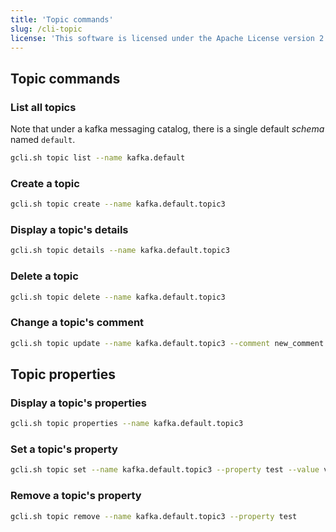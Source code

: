 ```yaml
---
title: 'Topic commands'
slug: /cli-topic
license: 'This software is licensed under the Apache License version 2.'
---
```


## Topic commands 

### List all topics

Note that under a kafka messaging catalog, there is a single default *schema* named `default`.

```bash
gcli.sh topic list --name kafka.default
```

### Create a topic

```bash
gcli.sh topic create --name kafka.default.topic3
```

### Display a topic's details

```bash
gcli.sh topic details --name kafka.default.topic3
```

### Delete a topic

```bash
gcli.sh topic delete --name kafka.default.topic3
```

### Change a topic's comment

```bash
gcli.sh topic update --name kafka.default.topic3 --comment new_comment
```

## Topic properties

### Display a topic's properties

```bash
gcli.sh topic properties --name kafka.default.topic3
```

### Set a topic's property

```bash
gcli.sh topic set --name kafka.default.topic3 --property test --value value
```

### Remove a topic's property

```bash
gcli.sh topic remove --name kafka.default.topic3 --property test
```


